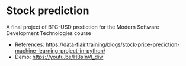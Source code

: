 # Stock prediction

A final project of BTC-USD prediction for the Modern Software Development Technologies course

- References: https://data-flair.training/blogs/stock-price-prediction-machine-learning-project-in-python/
- Demo: https://youtu.be/HBsInVl_diw
